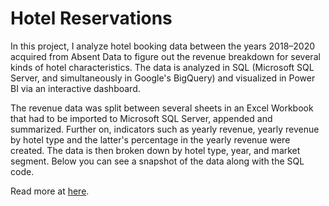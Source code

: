 # Hotel Reservations

In this project, I analyze hotel booking data between the years 2018–2020 acquired from Absent Data to figure out the revenue breakdown for several kinds of hotel characteristics. The data is analyzed in SQL (Microsoft SQL Server, and simultaneously in Google's BigQuery) and visualized in Power BI via an interactive dashboard.

The revenue data was split between several sheets in an Excel Workbook that had to be imported to Microsoft SQL Server, appended and summarized. Further on, indicators such as yearly revenue, yearly revenue by hotel type and the latter's percentage in the yearly revenue were created. The data is then broken down by hotel type, year, and market segment. Below you can see a snapshot of the data along with the SQL code.

Read more at [here](https://medium.com/@gentiangsh/hotel-revenue-project-d49d36a4f96a).

